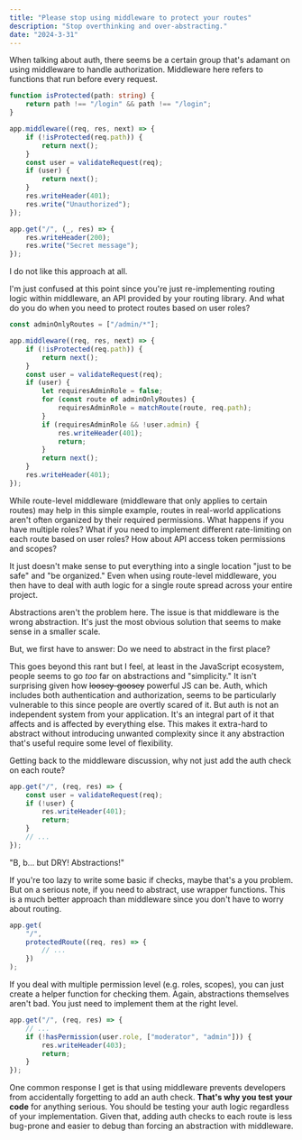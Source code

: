 ```yaml
---
title: "Please stop using middleware to protect your routes"
description: "Stop overthinking and over-abstracting."
date: "2024-3-31"
---
```


When talking about auth, there seems be a certain group that's adamant on using middleware to handle authorization. Middleware here refers to functions that run before every request.

```ts
function isProtected(path: string) {
	return path !== "/login" && path !== "/login";
}

app.middleware((req, res, next) => {
	if (!isProtected(req.path)) {
		return next();
	}
	const user = validateRequest(req);
	if (user) {
		return next();
	}
	res.writeHeader(401);
	res.write("Unauthorized");
});

app.get("/", (_, res) => {
	res.writeHeader(200);
	res.write("Secret message");
});
```

I do not like this approach at all.

I'm just confused at this point since you're just re-implementing routing logic within middleware, an API provided by your routing library. And what do you do when you need to protect routes based on user roles?

```ts
const adminOnlyRoutes = ["/admin/*"];

app.middleware((req, res, next) => {
	if (!isProtected(req.path)) {
		return next();
	}
	const user = validateRequest(req);
	if (user) {
		let requiresAdminRole = false;
		for (const route of adminOnlyRoutes) {
			requiresAdminRole = matchRoute(route, req.path);
		}
		if (requiresAdminRole && !user.admin) {
			res.writeHeader(401);
			return;
		}
		return next();
	}
	res.writeHeader(401);
});
```

While route-level middleware (middleware that only applies to certain routes) may help in this simple example, routes in real-world applications aren't often organized by their required permissions. What happens if you have multiple roles? What if you need to implement different rate-limiting on each route based on user roles? How about API access token permissions and scopes?

It just doesn't make sense to put everything into a single location "just to be safe" and "be organized." Even when using route-level middleware, you then have to deal with auth logic for a single route spread across your entire project.

Abstractions aren't the problem here. The issue is that middleware is the wrong abstraction. It's just the most obvious solution that seems to make sense in a smaller scale.

But, we first have to answer: Do we need to abstract in the first place?

This goes beyond this rant but I feel, at least in the JavaScript ecosystem, people seems to go _too_ far on abstractions and "simplicity." It isn't surprising given how ~~loosey-goosey~~ powerful JS can be. Auth, which includes both authentication and authorization, seems to be particularly vulnerable to this since people are overtly scared of it. But auth is not an independent system from your application. It's an integral part of it that affects and is affected by everything else. This makes it extra-hard to abstract without introducing unwanted complexity since it any abstraction that's useful require some level of flexibility.

Getting back to the middleware discussion, why not just add the auth check on each route?

```ts
app.get("/", (req, res) => {
	const user = validateRequest(req);
	if (!user) {
		res.writeHeader(401);
		return;
	}
	// ...
});
```

"B, b... but DRY! Abstractions!"

If you're too lazy to write some basic if checks, maybe that's a you problem. But on a serious note, if you need to abstract, use wrapper functions. This is a much better approach than middleware since you don't have to worry about routing.

```ts
app.get(
	"/",
	protectedRoute((req, res) => {
		// ...
	})
);
```

If you deal with multiple permission level (e.g. roles, scopes), you can just create a helper function for checking them. Again, abstractions themselves aren't bad. You just need to implement them at the right level.

```ts
app.get("/", (req, res) => {
	// ...
	if (!hasPermission(user.role, ["moderator", "admin"])) {
		res.writeHeader(403);
		return;
	}
});
```

One common response I get is that using middleware prevents developers from accidentally forgetting to add an auth check. **That's why you test your code** for anything serious. You should be testing your auth logic regardless of your implementation. Given that, adding auth checks to each route is less bug-prone and easier to debug than forcing an abstraction with middleware.
